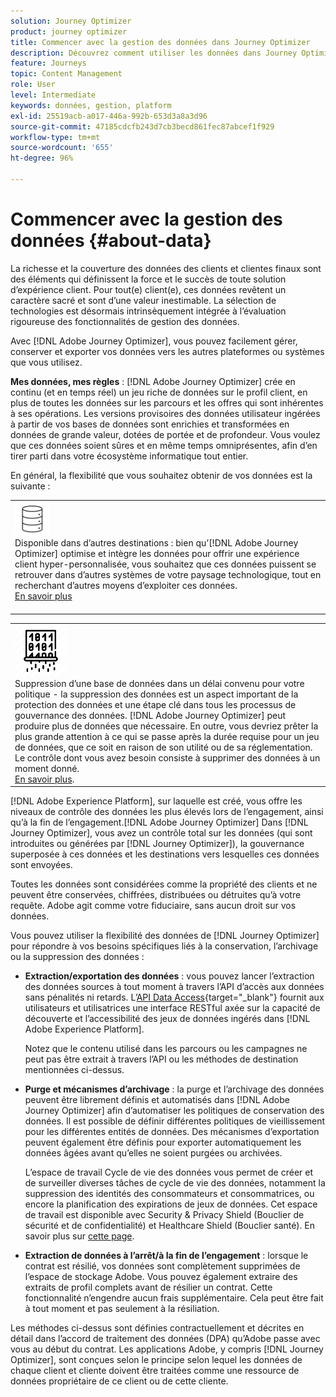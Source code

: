 ```yaml
---
solution: Journey Optimizer
product: journey optimizer
title: Commencer avec la gestion des données dans Journey Optimizer
description: Découvrez comment utiliser les données dans Journey Optimizer.
feature: Journeys
topic: Content Management
role: User
level: Intermediate
keywords: données, gestion, platform
exl-id: 25519acb-a017-446a-992b-653d3a8a3d96
source-git-commit: 47185cdcfb243d7cb3becd861fec87abcef1f929
workflow-type: tm+mt
source-wordcount: '655'
ht-degree: 96%

---
```


# Commencer avec la gestion des données {#about-data}

La richesse et la couverture des données des clients et clientes finaux sont des éléments qui définissent la force et le succès de toute solution d’expérience client. Pour tout(e) client(e), ces données revêtent un caractère sacré et sont d’une valeur inestimable. La sélection de technologies est désormais intrinsèquement intégrée à l’évaluation rigoureuse des fonctionnalités de gestion des données.

Avec [!DNL Adobe Journey Optimizer], vous pouvez facilement gérer, conserver et exporter vos données vers les autres plateformes ou systèmes que vous utilisez.

**Mes données, mes règles** : [!DNL Adobe Journey Optimizer] crée en continu (et en temps réel) un jeu riche de données sur le profil client, en plus de toutes les données sur les parcours et les offres qui sont inhérentes à ses opérations. Les versions provisoires des données utilisateur ingérées à partir de vos bases de données sont enrichies et transformées en données de grande valeur, dotées de portée et de profondeur. Vous voulez que ces données soient sûres et en même temps omniprésentes, afin d’en tirer parti dans votre écosystème informatique tout entier.

En général, la flexibilité que vous souhaitez obtenir de vos données est la suivante :


<table style="table-layout:fixed">
<tr style="border: 0;">
  <td>
    <div><img alt="destinations" src="assets/do-not-localize/dest.png" />
<br>Disponible dans d’autres destinations : bien qu’[!DNL Adobe Journey Optimizer] optimise et intègre les données pour offrir une expérience client hyper-personnalisée, vous souhaitez que ces données puissent se retrouver dans d’autres systèmes de votre paysage technologique, tout en recherchant d’autres moyens d’exploiter ces données.
    <div>
     <a href="../integrations/ajo-integrations.md">En savoir plus</a></div>
    </div>
    <br>
  </td>
</tr>
</table>

<!--td>
    <div><img alt="retention" src="assets/do-not-localize/retention.png" />  
    <br>Retained for a stipulated duration – Industry or regional regulations (such as GDPR or CCPA) or internal data governance policies stipulate how long or how short a duration, data needs to be maintained or archived in Adobe Experience Platform Data Lake. <a href="../privacy/get-started-privacy.md">Learn more</a></div>
  </td>
</tr>
<tr style="border: 0;"-->
<table style="table-layout:fixed">
<tr style="border: 0;">
  <td>
    <div><img alt="politique" src="assets/do-not-localize/policy.png" />
<br>Suppression d’une base de données dans un délai convenu pour votre politique - la suppression des données est un aspect important de la protection des données et une étape clé dans tous les processus de gouvernance des données. [!DNL Adobe Journey Optimizer] peut produire plus de données que nécessaire. En outre, vous devriez prêter la plus grande attention à ce qui se passe après la durée requise pour un jeu de données, que ce soit en raison de son utilité ou de sa réglementation. Le contrôle dont vous avez besoin consiste à supprimer des données à un moment donné. 
    </div>
      <div>
     <a href="../privacy/data-hygiene.md">En savoir plus</a>.</div>
    </div>
  </td>
</tr>
</table>

[!DNL Adobe Experience Platform], sur laquelle est créé, vous offre les niveaux de contrôle des données les plus élevés lors de l’engagement, ainsi qu’à la fin de l’engagement.[!DNL Adobe Journey Optimizer] Dans [!DNL Journey Optimizer], vous avez un contrôle total sur les données (qui sont introduites ou générées par [!DNL Journey Optimizer]), la gouvernance superposée à ces données et les destinations vers lesquelles ces données sont envoyées.

Toutes les données sont considérées comme la propriété des clients et ne peuvent être conservées, chiffrées, distribuées ou détruites qu’à votre requête. Adobe agit comme votre fiduciaire, sans aucun droit sur vos données.

Vous pouvez utiliser la flexibilité des données de [!DNL Journey Optimizer] pour répondre à vos besoins spécifiques liés à la conservation, l’archivage ou la suppression des données :

* **Extraction/exportation des données** : vous pouvez lancer l’extraction des données sources à tout moment à travers l’API d’accès aux données sans pénalités ni retards. L’[API Data Access](https://experienceleague.adobe.com/docs/experience-platform/data-access/api.html?lang=fr){target="_blank"} fournit aux utilisateurs et utilisatrices une interface RESTful axée sur la capacité de découverte et l’accessibilité des jeux de données ingérés dans [!DNL Adobe Experience Platform]. <!--In the future (on roadmap), you can use file-based destinations to export and migrate log data from Adobe Journey Optimizer. -->

  Notez que le contenu utilisé dans les parcours ou les campagnes ne peut pas être extrait à travers l’API ou les méthodes de destination mentionnées ci-dessus.

<!--
* **Profile Service Data Retention**: For Behavioral and Time series data appended to any Profile, you may choose to use Journey Optimizer's default setting of retaining this data for up to 91 days from the date of its addition to a Profile, or until an alternative time-period selected by the you. The time that Adobe keeps this data varies from contract to contract, and is outlined in an organization's data retention policy.

  Learn more about Experience Event expirations in [Adobe Experience Platform documentation](https://experienceleague.adobe.com/docs/experience-platform/profile/event-expirations.html?lang=fr){target="_blank"}.
-->

* **Purge et mécanismes d’archivage** : la purge et l’archivage des données peuvent être librement définis et automatisés dans [!DNL Adobe Journey Optimizer] afin d’automatiser les politiques de conservation des données. Il est possible de définir différentes politiques de vieillissement pour les différentes entités de données. Des mécanismes d’exportation peuvent également être définis pour exporter automatiquement les données âgées avant qu’elles ne soient purgées ou archivées.

  L’espace de travail Cycle de vie des données vous permet de créer et de surveiller diverses tâches de cycle de vie des données, notamment la suppression des identités des consommateurs et consommatrices, ou encore la planification des expirations de jeux de données. Cet espace de travail est disponible avec Security &amp; Privacy Shield (Bouclier de sécurité et de confidentialité) et Healthcare Shield (Bouclier santé). En savoir plus sur [cette page](../privacy/data-hygiene.md).

<!--
* **Data Lake and Deletions**: Customer Data stored in the Data Lake can be retained by Journey Optimizer:
    
    * for 7 days to facilitate the onboarding of Customer Data into the Profile Services, after which it may be permanently deleted, or
    * until chosen to be deleted by you

-->

* **Extraction de données à l’arrêt/à la fin de l’engagement** : lorsque le contrat est résilié, vos données sont complètement supprimées de l’espace de stockage Adobe. Vous pouvez également extraire des extraits de profil complets avant de résilier un contrat. Cette fonctionnalité n’engendre aucun frais supplémentaire. Cela peut être fait à tout moment et pas seulement à la résiliation.

Les méthodes ci-dessus sont définies contractuellement et décrites en détail dans l’accord de traitement des données (DPA) qu’Adobe passe avec vous au début du contrat. Les applications Adobe, y compris [!DNL Journey Optimizer], sont conçues selon le principe selon lequel les données de chaque client et cliente doivent être traitées comme une ressource de données propriétaire de ce client ou de cette cliente.
